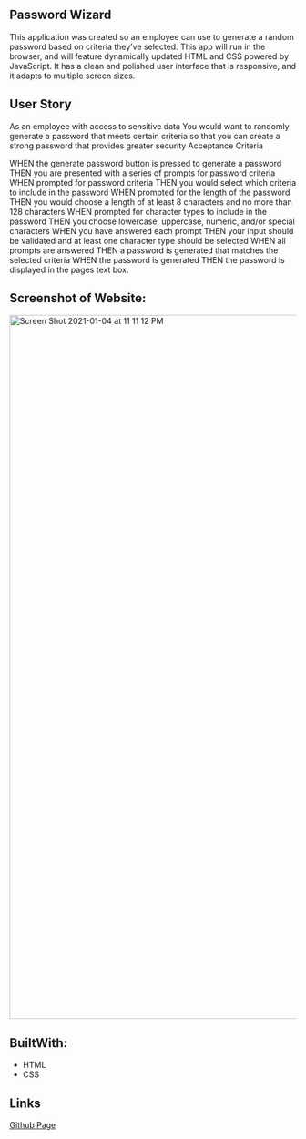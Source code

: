## Password Wizard


This application was created so an employee can use to generate a random password based on criteria they’ve selected. This app will run in the browser, and will feature dynamically updated HTML and CSS powered by JavaScript. It has a clean and polished user interface that is responsive, and it adapts to multiple screen sizes.

## User Story 
As an employee with access to sensitive data
You would want to randomly generate a password that meets certain criteria
so that you can create a strong password that provides greater security
Acceptance Criteria

WHEN the generate password button is pressed to generate a password
THEN you are presented with a series of prompts for password criteria
WHEN prompted for password criteria
THEN you would select which criteria to include in the password
WHEN prompted for the length of the password
THEN you would choose a length of at least 8 characters and no more than 128 characters
WHEN prompted for character types to include in the password
THEN you choose lowercase, uppercase, numeric, and/or special characters
WHEN you have answered each prompt
THEN your input should be validated and at least one character type should be selected
WHEN all prompts are answered
THEN a password is generated that matches the selected criteria
WHEN the password is generated
THEN the password is displayed in the pages text box.

## Screenshot of Website:
<img width="1237" alt="Screen Shot 2021-01-04 at 11 11 12 PM" src="https://user-images.githubusercontent.com/71304781/103616968-38f3a880-4ee2-11eb-9825-cf6fd042aed9.png">



## BuiltWith:

* HTML
* CSS

## Links
[Github Page](https://stephimarie.github.io/Yoda_me_astrology/.)


